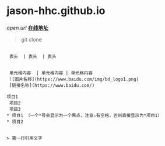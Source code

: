 # jason-hhc.github.io

*open url*      **[在线地址](https://jason-hhc.github.io/)**

> git clone 

`````

`````
````
 表头  | 表头  | 表头
 
 
 单元格内容  | 单元格内容 | 单元格内容    
 ![图片名称](https://www.baidu.com/img/bd_logo1.png)     
 [链接名称](https://www.baidu.com/)  

项目1  
 项目2  
 项目3  
* 项目1 （一个*号会显示为一个黑点，注意⚠️有空格，否则直接显示为*项目1） 
* 项目2


> 第一行引用文字
```````




